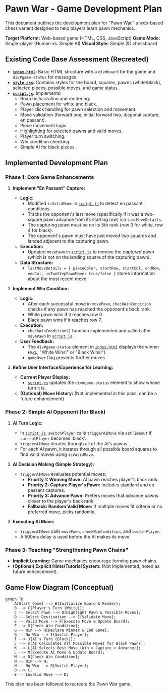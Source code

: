 # Pawn War - Game Development Plan

This document outlines the development plan for "Pawn War," a web-based chess variant designed to help players learn pawn mechanics.

**Target Platform:** Web-based game (HTML, CSS, JavaScript)
**Game Mode:** Single-player (Human vs. Simple AI)
**Visual Style:** Simple 2D chessboard

## Existing Code Base Assessment (Recreated)

*   **[`index.html`](index.html):** Basic HTML structure with a `div#board` for the game and `div#game-status` for messages.
*   **[`style.css`](style.css):** Contains styles for the board, squares, pawns (white/black), selected pieces, possible moves, and game status.
*   **[`script.js`](script.js):** Implements:
    *   Board initialization and rendering.
    *   Pawn placement for white and black.
    *   Player click handling for pawn selection and movement.
    *   Move validation (forward one, initial forward two, diagonal capture, en passant).
    *   Piece movement logic.
    *   Highlighting for selected pawns and valid moves.
    *   Player turn switching.
    *   Win condition checking.
    *   Simple AI for black pieces.

## Implemented Development Plan

### Phase 1: Core Game Enhancements

1.  **Implement "En Passant" Capture:**
    *   **Logic:**
        *   Modified `isValidMove` in [`script.js`](script.js) to detect en passant conditions.
        *   Tracks the opponent's last move (specifically if it was a two-square pawn advance from its starting row) via `lastMoveDetails`.
        *   The capturing pawn must be on its 5th rank (row 3 for white, row 4 for black).
        *   The opponent's pawn must have just moved two squares and landed adjacent to the capturing pawn.
    *   **Execution:**
        *   Updated `movePawn` in [`script.js`](script.js) to remove the *captured* pawn (which is not on the landing square of the capturing pawn).
    *   **Data Structure:**
        *   `lastMoveDetails = { pieceColor, startRow, startCol, endRow, endCol, isTwoStepPawnMove: true/false }` stores information about the most recent move.

2.  **Implement Win Condition:**
    *   **Logic:**
        *   After each successful move in `movePawn`, `checkWinCondition` checks if any pawn has reached the opponent's back rank.
        *   White pawn wins if it reaches row 0.
        *   Black pawn wins if it reaches row 7.
    *   **Execution:**
        *   `checkWinCondition()` function implemented and called after `movePawn` in [`script.js`](script.js).
    *   **User Feedback:**
        *   The `div#game-status` element in [`index.html`](index.html) displays the winner (e.g., "White Wins!" or "Black Wins!").
        *   `gameOver` flag prevents further moves.

3.  **Refine User Interface/Experience for Learning:**
    *   **Current Player Display:**
        *   [`script.js`](script.js) updates the `div#game-status` element to show whose turn it is.
    *   **(Optional) Move History:** (Not implemented in this pass, can be a future enhancement)

### Phase 2: Simple AI Opponent (for Black)

1.  **AI Turn Logic:**
    *   In [`script.js`](script.js), `switchPlayer` calls `triggerAIMove` via `setTimeout` if `currentPlayer` becomes 'black'.
    *   `triggerAIMove` iterates through all of the AI's pawns.
    *   For each AI pawn, it iterates through all possible board squares to find valid moves using `isValidMove`.

2.  **AI Decision Making (Simple Strategy):**
    *   `triggerAIMove` evaluates potential moves:
        *   **Priority 1: Winning Move:** AI pawn reaches player's back rank.
        *   **Priority 2: Capture Player's Pawn:** Includes standard and en passant captures.
        *   **Priority 3: Advance Pawn:** Prefers moves that advance pawns closer to the player's back rank.
        *   **Fallback: Random Valid Move:** If multiple moves fit criteria or no preferred move, picks randomly.

3.  **Executing AI Move:**
    *   `triggerAIMove` calls `movePawn`, `checkWinCondition`, and `switchPlayer`.
    *   A 500ms delay is used before the AI makes its move.

### Phase 3: Teaching "Strengthening Pawn Chains"

*   **Implicit Learning:** Game mechanics encourage forming pawn chains.
*   **(Optional) Explicit Hints/Tutorial System:** (Not implemented, noted as future enhancement).

## Game Flow Diagram (Conceptual)

```mermaid
graph TD
    A[Start Game] --> B{Initialize Board & Render};
    B --> C{Player's Turn (White)};
    C -- Select Pawn --> D[Highlight Pawn & Possible Moves];
    D -- Select Destination --> E{Validate Move};
    E -- Valid Move --> F[Execute Move & Update Board];
    F --> G{Check Win Condition};
    G -- Win --> H[Declare Winner & End Game];
    G -- No Win --> I{Switch Player};
    I --> J{AI's Turn (Black)};
    J --> K[AI Calculates All Possible Moves for Black Pawns];
    K --> L[AI Selects Best Move (Win > Capture > Advance)];
    L --> M[Execute AI Move & Update Board];
    M --> N{Check Win Condition};
    N -- Win --> H;
    N -- No Win --> O{Switch Player};
    O --> C;
    E -- Invalid Move --> D;
```

This plan has been followed to recreate the Pawn War game.